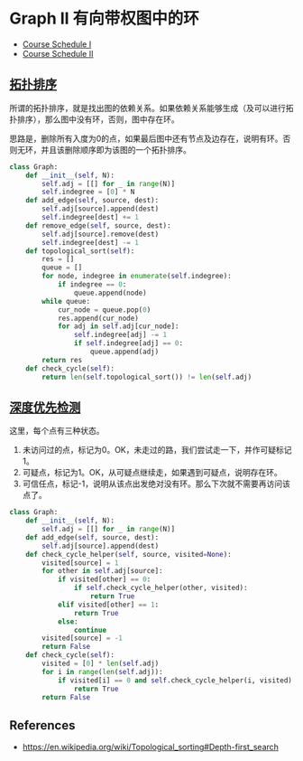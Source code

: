 # Graph II 有向带权图中的环
- [Course Schedule I](https://leetcode.com/problems/course-schedule-i/)
- [Course Schedule II](https://leetcode.com/problems/course-schedule-ii/)
## [拓扑排序](https://en.wikipedia.org/wiki/Topological_sorting)

所谓的拓扑排序，就是找出图的依赖关系。如果依赖关系能够生成（及可以进行拓扑排序），那么图中没有环，否则，图中存在环。

思路是，删除所有入度为0的点，如果最后图中还有节点及边存在，说明有环。否则无环，并且该删除顺序即为该图的一个拓扑排序。

```python
class Graph:
    def __init__(self, N):
        self.adj = [[] for _ in range(N)]
        self.indegree = [0] * N
    def add_edge(self, source, dest):
        self.adj[source].append(dest)
        self.indegree[dest] += 1
    def remove_edge(self, source, dest):
        self.adj[source].remove(dest)
        self.indegree[dest] -= 1
    def topological_sort(self):
        res = []
        queue = []
        for node, indegree in enumerate(self.indegree):
            if indegree == 0:
                queue.append(node)
        while queue:
            cur_node = queue.pop(0)
            res.append(cur_node)
            for adj in self.adj[cur_node]:
                self.indegree[adj] -= 1
                if self.indegree[adj] == 0:
                    queue.append(adj)
        return res
    def check_cycle(self):
        return len(self.topological_sort()) != len(self.adj)

```

## [深度优先检测](https://en.wikipedia.org/wiki/Topological_sorting)

这里，每个点有三种状态。
1. 未访问过的点，标记为0。OK，未走过的路，我们尝试走一下，并作可疑标记1。
2. 可疑点，标记为1。OK，从可疑点继续走，如果遇到可疑点，说明存在环。
3. 可信任点，标记-1，说明从该点出发绝对没有环。那么下次就不需要再访问该点了。

```python
class Graph:
    def __init__(self, N):
        self.adj = [[] for _ in range(N)]
    def add_edge(self, source, dest):
        self.adj[source].append(dest)
    def check_cycle_helper(self, source, visited=None):
        visited[source] = 1
        for other in self.adj[source]:
            if visited[other] == 0:
                if self.check_cycle_helper(other, visited):
                    return True
            elif visited[other] == 1:
                return True
            else:
                continue
        visited[source] = -1
        return False
    def check_cycle(self):
        visited = [0] * len(self.adj)
        for i in range(len(self.adj)):
            if visited[i] == 0 and self.check_cycle_helper(i, visited):
                return True
        return False
```

## References
- https://en.wikipedia.org/wiki/Topological_sorting#Depth-first_search
